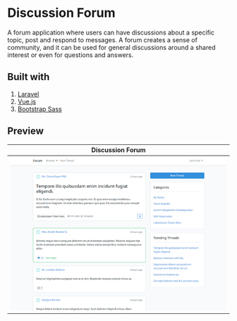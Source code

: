 # Discussion Forum

A forum application where users can have discussions about a specific topic, post and respond to messages. A forum creates a sense of community, and it can be used for general discussions around a shared interest or even for questions and answers.

## Built with

1. [Laravel](https://laravel.com/)
2. [Vue.js](https://vuejs.org/)
3. [Bootstrap Sass](https://getbootstrap.com/)

## Preview

Discussion Forum | 
------------ | 
![](project-laravel-forum-2.png) | 
